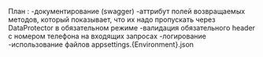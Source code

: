 План :
		-документирование (swagger)
		-аттрибут полей возвращаемых методов, который показывает, что их надо пропускать через DataProtector в обязательном режиме
		-валидация обязательного header с номером телефона на входящих запросах
		-логирование
		-использование файлов appsettings.{Environment}.json